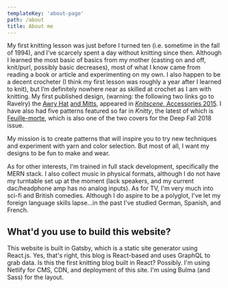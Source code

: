 ```yaml
---
templateKey: 'about-page'
path: /about
title: About me
---
```


My first knitting lesson was just before I turned ten (i.e. sometime in the fall of 1994), and I’ve scarcely spent a day without knitting since then. Although I learned the most basic of basics from my mother (casting on and off, knit/purl, possibly basic decreases), most of what I know came from reading a book or article and experimenting on my own. I also happen to be a decent crocheter (I think my first lesson was roughly a year after I learned to knit), but I’m definitely nowhere near as skilled at crochet as I am with knitting. My first published design, (warning: the following two links go to Ravelry) the [Awry Hat](http://www.ravelry.com/patterns/library/awry-hat) [and Mitts](https://www.ravelry.com/patterns/library/awry-mitts), appeared in [*Knitscene*, Accessories 2015](https://www.interweave.com/product/knitscene-accessories-2015-digital-edition/). I have also had five patterns featured so far in *Knitty*, the latest of which is [Feuille-morte](https://knitty.com/ISSUEdf19/PATTfeuillemorte/PATTfeuillemorte.php), which is also one of the two covers for the Deep Fall 2018 issue.

My mission is to create patterns that will inspire you to try new techniques and experiment with yarn and color selection. But most of all, I want my designs to be fun to make and wear.

As for other interests, I'm trained in full stack development, specifically the MERN stack. I also collect music in physical formats, although I do not have my turntable set up at the moment (lack speakers, and my current dac/headphone amp has no analog inputs). As for TV, I'm very much into sci-fi and British comedies. Although I do aspire to be a polyglot, I've let my foreign language skills lapse...in the past I've studied German, Spanish, and French.

## What'd you use to build this website?
This website is built in Gatsby, which is a static site generator using React.js. Yes, that's right, this blog is React-based and uses GraphQL to grab data. Is this the first knitting blog built in React? Possibly. I'm using Netlify for CMS, CDN, and deployment of this site. I'm using Bulma (and Sass) for the layout.
